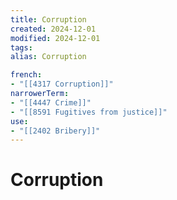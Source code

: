 ```yaml
---
title: Corruption
created: 2024-12-01
modified: 2024-12-01
tags: 
alias: Corruption

french:
- "[[4317 Corruption]]"
narrowerTerm:
- "[[4447 Crime]]"
- "[[8591 Fugitives from justice]]"
use:
- "[[2402 Bribery]]"
---
```

# Corruption
